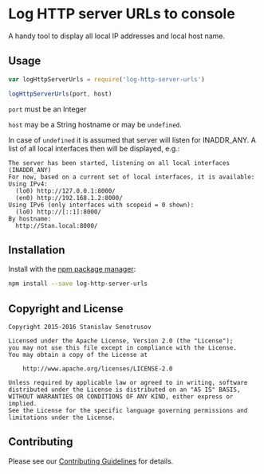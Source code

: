 # Log HTTP server URLs to console

A handy tool to display all local IP addresses and local host name.


## Usage

```javascript
var logHttpServerUrls = require('log-http-server-urls')

logHttpServerUrls(port, host)
```

`port` must be an Integer

`host` may be a String hostname or may be `undefined`.

In case of `undefined` it is assumed that server will listen for INADDR_ANY.
A list of all local interfaces then will be displayed, e.g.:

```
The server has been started, listening on all local interfaces (INADDR_ANY)
For now, based on a current set of local interfaces, it is available:
Using IPv4:
  (lo0) http://127.0.0.1:8000/
  (en0) http://192.168.1.2:8000/
Using IPv6 (only interfaces with scopeid = 0 shown):
  (lo0) http://[::1]:8000/
By hostname:
  http://Stan.local:8000/
```


## Installation

Install with the [npm package manager](https://github.com/npm/npm):

```bash
npm install --save log-http-server-urls
```


## Copyright and License

```
Copyright 2015-2016 Stanislav Senotrusov

Licensed under the Apache License, Version 2.0 (the "License");
you may not use this file except in compliance with the License.
You may obtain a copy of the License at

    http://www.apache.org/licenses/LICENSE-2.0

Unless required by applicable law or agreed to in writing, software
distributed under the License is distributed on an "AS IS" BASIS,
WITHOUT WARRANTIES OR CONDITIONS OF ANY KIND, either express or implied.
See the License for the specific language governing permissions and
limitations under the License.
```


## Contributing

Please see our [Contributing Guidelines](CONTRIBUTING.md) for details.
